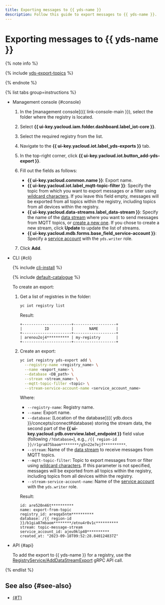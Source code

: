 ```yaml
---
title: Exporting messages to {{ yds-name }}
description: Follow this guide to export messages to {{ yds-name }}.
---
```


# Exporting messages to {{ yds-name }}

{% note info %}

{% include [yds-export-topics](../../_includes/iot-core/yds-export-topics.md) %}

{% endnote %}

{% list tabs group=instructions %}

- Management console {#console}

  1. In the [management console]({{ link-console-main }}), select the folder where the registry is located.
  1. Select **{{ ui-key.yacloud.iam.folder.dashboard.label_iot-core }}**.
  1. Select the required registry from the list.
  1. Navigate to the **{{ ui-key.yacloud.iot.label_yds-exports }}** tab.
  1. In the top-right corner, click **{{ ui-key.yacloud.iot.button_add-yds-export }}**.
  1. Fill out the fields as follows:

     * **{{ ui-key.yacloud.common.name }}**: Export name.
     * **{{ ui-key.yacloud.iot.label_mqtt-topic-filter }}**: Specify the topic from which you want to export messages or a filter using [wildcard characters](../concepts/topic/usage.md#wildcards). If you leave this field empty, messages will be exported from all topics within the registry, including topics from all devices within the registry.
     * **{{ ui-key.yacloud.data-streams.label_data-stream }}**: Specify the name of the [data stream](../../data-streams/concepts/glossary.md#stream-concepts) where you want to send messages from MQTT topics, or [create a new one](../../data-streams/operations/manage-streams.md#create-data-stream). If you chose to create a new stream, click **Update** to update the list of streams.
     * **{{ ui-key.yacloud.mdb.forms.base_field_service-account }}**: Specify a [service account](../../iam/concepts/users/service-accounts.md) with the `yds.writer` role.

  1. Click **Add**.

- CLI {#cli}
  
  {% include [cli-install](../../_includes/cli-install.md) %}

  {% include [default-catalogue](../../_includes/default-catalogue.md) %}
  
  To create an export:

  1. Get a list of registries in the folder:

     ```bash
     yc iot registry list
     ```

     Result:

     ```text
     +----------------------+-------------------+
     |          ID          |       NAME        |
     +----------------------+-------------------+
     | arenou2oj4********** | my-registry       |
     +----------------------+-------------------+
     ```

  1. Create an export:

     ```bash
     yc iot registry yds-export add \
       --registry-name <registry_name> \
       --name <export_name> \
       --database <DB_path> \
       --stream <stream_name> \
       --mqtt-topic-filter <topic> \
       --stream-service-account-name <service_account_name>
     ```

     Where:

     * `--registry-name`: Registry name.
     * `--name`: Export name.
     * `--database`: [Location of the database]({{ ydb.docs }}/concepts/connect#database) storing the stream data, the second part of the **{{ ui-key.yacloud.ydb.overview.label_endpoint }}** field value (following `/?database=`), e.g., `/{{ region-id }}/r1gra875baom********/g5n22e7ejf**********`.
     * `--stream`: Name of the [data stream](../../data-streams/concepts/glossary.md#stream-concepts) to receive messages from MQTT topics.
     * `--mqtt-topic-filter`: Topic to export messages from or filter using [wildcard characters](../concepts/topic/usage.md#wildcards). If this parameter is not specified, messages will be exported from all topics within the registry, including topics from all devices within the registry.
     * `--stream-service-account-name`: Name of the [service account](../../iam/concepts/users/service-accounts.md) with the `yds.writer` role.

     Result:

     ```text
     id: are520n46t**********
     name: export-from-topic
     registry_id: areqqa5ntm**********
     database: /{{ region-id }}/b1gia87mbaom********/etnu4r0v1c**********
     stream: topic-message-stream
     service_account_id: ajeu9klp40**********
     created_at: "2023-09-18T09:52:28.840124837Z"
     ```

- API {#api}

  To add the export to {{ yds-name }} for a registry, use the [RegistryService/AddDataStreamExport](../api-ref/grpc/Registry/addDataStreamExport.md) gRPC API call.

{% endlist %}

## See also {#see-also}

* [{#T}](../concepts/topic/usage.md#yds-export)
